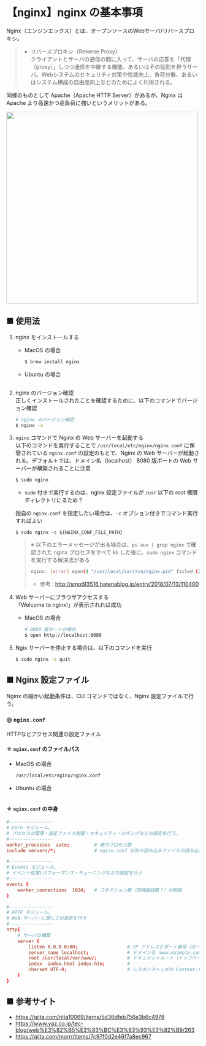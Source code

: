 # 【nginx】nginx の基本事項
Nginx（エンジンエックス）とは、オープンソースのWebサーバ/リバースプロキシ。<br>

> - リバースプロキシ（Reverse Proxy）<br>
> クライアントとサーバの通信の間に入って、サーバの応答を「代理（proxy）」しつつ通信を中継する機能、あるいはその役割を担うサーバ。Webシステムのセキュリティ対策や性能向上、負荷分散、あるいはシステム構成の自由度向上などのためによく利用される。

同様のものとして Apache（Apache HTTP Server）があるが、Nginx は Apache より高速かつ高負荷に強いというメリットがある。

<img src="https://user-images.githubusercontent.com/25688193/113256811-a9a13a00-9304-11eb-8132-ec0f0e2ad8b3.png" width="500"><br>


## ■ 使用法

1. nginx をインストールする<br>
    - MacOS の場合
        ```sh
        $ brew install nginx
        ```
    - Ubuntu の場合
        ```sh
        ```
1. nginx のバージョン確認<br>
    正しくインストールされたことを確認するために、以下のコマンドでバージョン確認
    ```sh
    # nginx のバージョン確認
    $ nginx -v
    ```
1. `nginx` コマンドで Nginx の Web サーバーを起動する<br>
    以下のコマンドを実行することで `/usr/local/etc/nginx/nginx.conf` に保管されている `nginx.conf` の設定のもとで、Nginx の Web サーバーが起動される。デフォルトでは、ドメイン名（localhost） 8080 版ポートの Web サーバーが構築されることに注意<br>
    ```sh
    $ sudo nginx
    ```
    - `sudo` 付きで実行するのは、nginx 設定ファイルが `/usr` 以下の root 権限ディレクトリにるため？

    独自の `nginx.conf` を指定したい場合は、`-c` オプション付きでコマンド実行すればよい
    ```
    $ sudo nginx -c ${NGINX_CONF_FILE_PATH}
    ```

    > ※ 以下のエラーメッセージが出る場合は、`ps aux | grep nginx` で確認された nginx プロセスをすべて kii した後に、`sudo nginx` コマンドを実行する解決法がある
    > ```sh
    > nginx: [error] open() "/usr/local/var/run/nginx.pid" failed (2: No such file or directory)
    > ```
    > - 参考 : http://smot93516.hatenablog.jp/entry/2018/07/13/110400

1. Web サーバーにブラウザアクセスする<br>
    「Welcome to nginx!」が表示されれば成功
    - MacOS の場合
        ```sh
        # 8080 版ポートの場合
        $ open http://localhost:8080
        ```

1. Ngix サーバーを停止する場合は、以下のコマンドを実行
    ```sh
    $ sudo nginx -s quit
    ```

## ■ Nginx 設定ファイル
Nginx の細かい起動条件は、CLI コマンドではなく、Nginx 設定ファイルで行う。

### ◎ `nginx.conf`
HTTPなどアクセス関連の設定ファイル

#### ☆ `nginx.conf` のファイルパス
- MacOS の場合
    ```sh
    /usr/local/etc/nginx/nginx.conf
    ```
- Ubuntu の場合
    ```sh
    ```

#### ☆ `nginx.conf` の中身

```conf
#----------------
# Core モジュール。
# プロセスの管理・設定ファイル制御・セキュリティ・ロギングなどの設定を行う。
#----------------
worker_processes  auto;         # 実行プロセス数
include servers/*;              # nginx.conf 以外の読み込みファイルの読み込みパス

#----------------
# Events モジュール。
# イベント処理(パフォーマンス・チューニングなどの設定を行う
#----------------
events {
    worker_connections  1024;   # コネクション数（同時接続数？）の制限
}

#----------------
# HTTP モジュール。
# Web サーバーに関しての設定を行う
#----------------
http{
    # サーバの構築
    server {
        listen 0.0.0.0:80;                  # IP アドレスとポート番号（ポート番号のみの指定も可能）
        server_name localhost;              # ドメイン名（www.example.com など）
        root /usr/local/var/www/;           # ドキュメントルート（トップページのHTML ファイルパス）/ MacOS の場合 : /usr/local/var/www/
        index  index.html index.htm;        # 
        charset UTF-8;                      # レスポンスヘッダの Content-type
    }
}
```

## ■ 参考サイト
- https://qiita.com/riita10069/items/5d36dfeb756e3b6c4978
- https://www.yaz.co.jp/tec-blog/web%E3%82%B5%E3%83%BC%E3%83%93%E3%82%B9/263
- https://qiita.com/morrr/items/7c97f0d2e46f7a8ec967